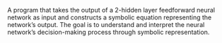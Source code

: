 A program that takes the output of a 2-hidden layer feedforward neural network as input and constructs a symbolic equation representing the network’s output. The goal is to understand and interpret the neural network’s decision-making process through symbolic representation.
